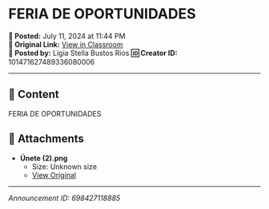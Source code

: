 # FERIA DE OPORTUNIDADES

**📅 Posted:** July 11, 2024 at 11:44 PM  
**🔗 Original Link:** [View in Classroom](https://classroom.google.com/c/Njk1MDgxNzAyMTIx/p/Njk4NDI3MTE4ODg1)  
**👤 Posted by:** Ligia Stella Bustos Rios
**🆔 Creator ID:** 101471627489336080006

---

## 📝 Content

FERIA DE OPORTUNIDADES


## 📎 Attachments

- **Únete (2).png**
  - Size: Unknown size
  - [View Original](https://drive.google.com/file/d/1jrHStf25XGg0XKz6-ABRQhHeLaJgHgk_/view?usp=drive_web)



---

*Announcement ID: 698427118885*
